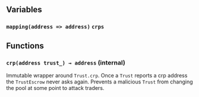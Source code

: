 


## Variables
### `mapping(address => address)` `crps`




## Functions
### `crp(address trust_) → address` (internal)

Immutable wrapper around `Trust.crp`.
Once a `Trust` reports a crp address the `TrustEscrow` never asks
again. Prevents a malicious `Trust` from changing the pool at some
point to attack traders.




